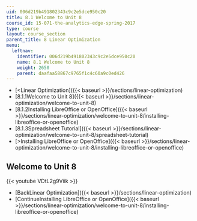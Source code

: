 ```yaml
---
uid: 006d219b491802343c9c2e5dce950c20
title: 8.1 Welcome to Unit 8
course_id: 15-071-the-analytics-edge-spring-2017
type: course
layout: course_section
parent_title: 8 Linear Optimization
menu:
  leftnav:
    identifier: 006d219b491802343c9c2e5dce950c20
    name: 8.1 Welcome to Unit 8
    weight: 2650
    parent: daafaa58867c9765f1c4c60a9c0ed426
---
```


*   [<Linear Optimization]({{< baseurl >}}/sections/linear-optimization)
*   [8.1.1Welcome to Unit 8]({{< baseurl >}}/sections/linear-optimization/welcome-to-unit-8)
*   [8.1.2Installing LibreOffice or OpenOffice]({{< baseurl >}}/sections/linear-optimization/welcome-to-unit-8/installing-libreoffice-or-openoffice)
*   [8.1.3Spreadsheet Tutorial]({{< baseurl >}}/sections/linear-optimization/welcome-to-unit-8/spreadsheet-tutorial)
*   [\>Installing LibreOffice or OpenOffice]({{< baseurl >}}/sections/linear-optimization/welcome-to-unit-8/installing-libreoffice-or-openoffice)

Welcome to Unit 8
-----------------

{{< youtube VDtL2g9Viik >}}

*   [BackLinear Optimization]({{< baseurl >}}/sections/linear-optimization)
*   [ContinueInstalling LibreOffice or OpenOffice]({{< baseurl >}}/sections/linear-optimization/welcome-to-unit-8/installing-libreoffice-or-openoffice)